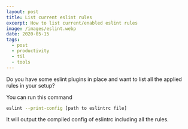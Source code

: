 ```yaml
---
layout: post
title: List current eslint rules
excerpt: How to list current/enabled eslint rules
image: /images/eslint.webp
date: 2020-05-15
tags:
  - post
  - productivity
  - til
  - tools
---
```


Do you have some eslint plugins in place and want to list all the applied rules in your setup?

You can run this command

```bash
eslint --print-config [path to eslintrc file]
```

It will output the compiled config of eslintrc including all the rules.
